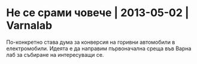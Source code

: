 # Не се срами човече | 2013-05-02 | Varnalab

По-конкретно става дума за конверсия на горивни автомобили в електромобили. Идеята е да направим първоначална среща във Варна лаб за събиране на интересуващи се.